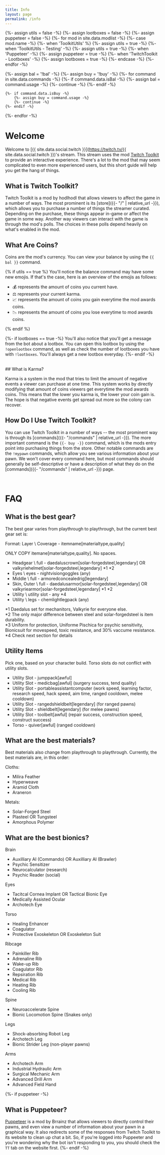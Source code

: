 ```yaml
---
title: Info
layout: page
permalink: /info
---
```


{%- assign utils = false -%}
{%- assign lootboxes = false -%}
{%- assign puppeteer = false -%}
{%- for mod in site.data.modlist -%}
    {%- case mod.name -%}
        {%- when 'ToolkitUtils' %}
            {%- assign utils = true -%}
        {%- when 'ToolkitUtils - Testing' -%}
            {%- assign utils = true -%}
        {%- when 'Puppeteer' -%}
            {%- assign puppeteer = true -%}
        {%- when 'TwitchToolkit - Lootboxes' -%}
            {%- assign lootboxes = true -%}
    {%- endcase -%}
{%- endfor -%}


{%- assign bal = '!bal' -%}
{%- assign buy = '!buy' -%}
{%- for command in site.data.commands -%}
    {%- if command.data.isBal -%}
        {%- assign bal = command.usage -%}
        {%- continue -%}
    {%- endif -%}

    {%- if command.data.isBuy -%}
        {%- assign buy = command.usage -%}
        {%- continue -%}
    {%- endif -%}
{%- endfor -%}

# Welcome

Welcome to [{{ site.data.social.twitch }}](https://twitch.tv/{{ site.data.social.twitch }})'s stream.
This stream uses the mod
[Twitch Toolkit](https://steamcommunity.com/sharedfiles/filedetails/?id=1718525787) to provide an
interactive experience. There's a lot to the mod that may seem complicated to even more experienced
users, but this short guide will help you get the hang of things.

## What is Twitch Toolkit?

Twitch Toolkit is a mod by hodlhodl that allows viewers to affect the game in a number of ways. The
most prominent is its [store]({{- "/" | relative_url -}}), which allows you to purchase a number of
things the streamer curated. Depending on the purchase, these things appear in-game or affect the
game in some way. Another way viewers can interact with the game is through the mod's polls. The
choices in these polls depend heavily on what's enabled in the mod.

## What Are Coins?

Coins are the mod's currency. You can view your balance by using the `{{ bal }}` command. 

{% if utils == true %}
You'll notice the balance command may have some new emojis. If that's the case, here is an overview
of the emojis as follows:

- 💰 represents the amount of coins you current have.
- ⚖ represents your current karma.
- 📈 represents the amount of coins you gain everytime the mod awards coins.
- 📉 represents the amount of coins you lose everytime to mod awards coins.

{% endif %}


{%- if lootboxes == true -%}
You'll also notice that you'll get a message from the bot about a lootbox. You can open this lootbox
by using the `!openlootbox` command, as well as check the number of lootboxes you have with `!lootboxes`.
You'll always get a new lootbox everyday.
{%- endif -%}


<br/>
## What is Karma?

Karma is a system in the mod that tries to limit the amount of negative events a viewer can purchase at
one time. This system works by directly modifying that amount of coins viewers get everytime the mod
awards coins. This means that the lower you karma is, the lower your coin gain is. The hope is that
negative events get spread out more so the colony can recover.

## How Do I Use Twitch Toolkit?

You can use Twitch Toolkit in a number of ways -- the most prominent way is through its
[commands]({{- "/commands" | relative_url -}}). The more important command is the `{{- buy -}}`
command, which is the mods entry point into purchasing things from the store. Other notable commands
are the `!mypawn` commands, which allow you see various information about your pawn. We won't cover
every command here, but most commands should generally be self-descriptive or have a description of
what they do on the [commands]({{- "/commands" | relative_url -}}) page.

<br/>

# FAQ

## What is the best gear?

The best gear varies from playthrough to playthrough, but the current best gear set is:

Format: Layer \ Coverage - itemname[materialtype,quality]

ONLY COPY itemane[materialtype,quality]. No spaces.

- Headgear \ full - daedaluscrown[solar-forgedsteel,legendary] OR valkyriehelmet[solar-forgedsteel,legendary] *1 *2
- Eyes \ eyes - nightvisiongoggles (any)
- Middle \ full - armoredconcealedrig[legendary]
- Skin, Outer \ full - daedalusarmor[solar-forgedsteel,legendary] OR valkyriearmor[solar-forgedsteel,legendary] *1 *2
- Utility \ utility slot - any *4
- Utility \ legs - chemlightlegpack (any)

*1 Daedalus set for mechanitors, Valkyrie for everyone else. <br/>
*2 The only major difference between steel and solar-forgedsteel is item durability. <br/>
*3 Uniform for protection, Uniforme Pischica for psychic sensitivity, Bionicsuit for movespeed, toxic resistance, and 30% vaccume resistance. <br/>
*4 Check next section for details <br/>

## Utility Items

Pick one, based on your character build. Torso slots do not conflict with utility slots.

- Utility Slot - jumppack[awful]
- Utility Slot - medicbag[awful] (surgery success, tend quality)
- Utility Slot - portableassistantcomputer (work speed, learning factor, research speed, hack speed, aim time, ranged cooldown, melee cooldown)
- Utility Slot - rangedshieldbelt[legendary] (for ranged pawns)
- Utility Slot - shieldbelt[legendary] (for melee pawns)
- Utility Slot - toolbelt[awful] (repair success, construction speed, construct success)
- Torso - quiver[awful] (ranged cooldown)



## What are the best materials?

Best materials also change from playthrough to playthrough. Currently, the best materials are, in this order:

Cloths:
- Milira Feather
- Hyperweave
- Aramid Cloth
- Araneron

Metals:
- Solar-Forged Steel
- Plasteel OR Tungsteel
- Amorphous Polymer

## What are the best bionics?

Brain
- Auxilliary AI (Commando) OR Auxilliary AI (Brawler)
- Psychic Sensitizer
- Neurocalculator (research)
- Psychic Reader (social)

Eyes
- Tacitcal Cornea Implant OR Tactical Bionic Eye
- Medically Assisted Ocular
- Archotech Eye

Torso
- Healing Enhancer
- Coagulator
- Protective Exoskeleton OR Exoskeleton Suit

Ribcage
- Painkiller Rib
- Adrenaline Rib
- Wake-up Rib
- Coagulator Rib
- Repsiration Rib
- Medical Rib
- Heating Rib
- Cooling Rib

Spine
- Neuroaccelerate Spine
- Bionic Locomotion Spine (Snakes only)

Legs
- Shock-absorbing Robot Leg
- Archotech Leg
- Bionic Strider Leg (non-player pawns)

Arms
- Archotech Arm
- Industrial Hydraulic Arm
- Surgical Mechanic Arm
- Advanced Drill Arm
- Advanced Field Hand

{%- if puppeteer -%}
<br/>
## What is Puppeteer?

[Puppeteer](https://steamcommunity.com/sharedfiles/filedetails/?id=2057192142) is a mod by Brrainz that
allows viewers to directly control their pawns, and even view a number of information about your pawn in
a graphical way. It also redirects some of the responses from Twitch Toolkit to its website to clean up
chat a bit. So, if you're logged into Puppeeter and you're wondering why the bot isn't responding to you,
you should check the `TT` tab on the website first.
{%- endif -%}
